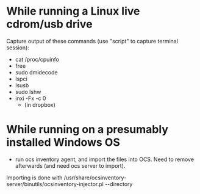 # While running a Linux live cdrom/usb drive

Capture output of these commands (use "script" to capture terminal session): 
* cat /proc/cpuinfo
* free
* sudo dmidecode
* lspci
* lsusb
* sudo lshw
* inxi -Fx -c 0    
    * (in dropbox)



# While running on a presumably installed Windows OS

* run ocs inventory agent, and import the files into OCS. Need to remove afterwards (and need ocs server to import).

Importing is done with /usr/share/ocsinventory-server/binutils/ocsinventory-injector.pl --directory
